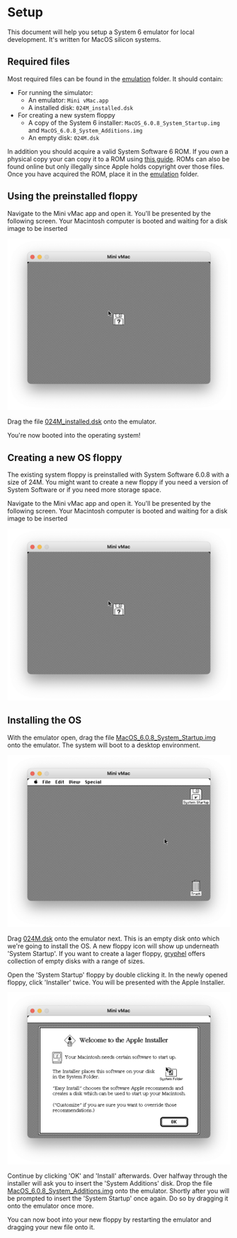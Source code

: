 # Setup

This document will help you setup a System 6 emulator for local development. It's written for MacOS silicon systems.

## Required files

Most required files can be found in the [emulation](emulation) folder. It should contain:
- For running the simulator:
  - An emulator: `Mini vMac.app`
  - A installed disk: `024M_installed.dsk`
- For creating a new system floppy
  - A copy of the System 6 installer: `MacOS_6.0.8_System_Startup.img` and `MacOS_6.0.8_System_Additions.img`
  - An empty disk: `024M.dsk`

In addition you should acquire a valid System Software 6 ROM. If you own a physical copy your can copy it to a ROM using [this guide](https://www.gryphel.com/c/minivmac/extras/copyroms/index.html). ROMs can also be found online but only illegally since Apple holds copyright over those files. Once you have acquired the ROM, place it in the [emulation](../emulation/) folder.

## Using the preinstalled floppy

Navigate to the Mini vMac app and open it. You'll be presented by the following screen. Your Macintosh computer is booted and waiting for a disk image to be inserted

![Mini vMac waiting for a disk image](./images/Mini%20vMac%20boot.png)

Drag the file [024M_installed.dsk](../emulation/024M_installed.dsk) onto the emulator.

You're now booted into the operating system!

## Creating a new OS floppy

The existing system floppy is preinstalled with System Software 6.0.8 with a size of 24M. You might want to create a new floppy if you need a version of System Software or if you need more storage space.

Navigate to the Mini vMac app and open it. You'll be presented by the following screen. Your Macintosh computer is booted and waiting for a disk image to be inserted

![Mini vMac waiting for a disk image](./images/Mini%20vMac%20boot.png)

## Installing the OS

With the emulator open, drag the file [MacOS_6.0.8_System_Startup.img](../emulation/MacOS_6.0.8_System_Startup.img) onto the emulator. The system will boot to a desktop environment.

![Mini vMac booted into a desktop environment](./images/Mini%20vMac%20startup.png)

Drag [024M.dsk](../emulation/024M.dsk) onto the emulator next. This is an empty disk onto which we're going to install the OS. A new floppy icon will show up underneath 'System Startup'. If you want to create a lager floppy, [gryphel](https://www.gryphel.com/c/minivmac/extras/blanks/index.html) offers collection of empty disks with a range of sizes.

Open the 'System Startup' floppy by double clicking it. In the newly opened floppy, click 'Installer' twice. You will be presented with the Apple Installer.

![Mini vMac Apple Installer](./images/Mini%20vMac%20Apple%20installer.png)

Continue by clicking 'OK' and 'Install' afterwards. Over halfway through the installer will ask you to insert the 'System Additions' disk. Drop the file [MacOS_6.0.8_System_Additions.img](../emulation/MacOS_6.0.8_System_Additions.img) onto the emulator. Shortly after you will be prompted to insert the 'System Startup' once again. Do so by dragging it onto the emulator once more.

You can now boot into your new floppy by restarting the emulator and dragging your new file onto it.